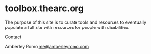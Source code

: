 # toolbox.thearc.org

The purpose of this site is to curate tools and resources to eventually populate a full site with resources for people with disabilities.

Contact

Amberley Romo
me@amberleyromo.com

